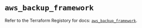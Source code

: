# `aws_backup_framework`

Refer to the Terraform Registory for docs: [`aws_backup_framework`](https://registry.terraform.io/providers/hashicorp/aws/5.17.0/docs/resources/backup_framework).
